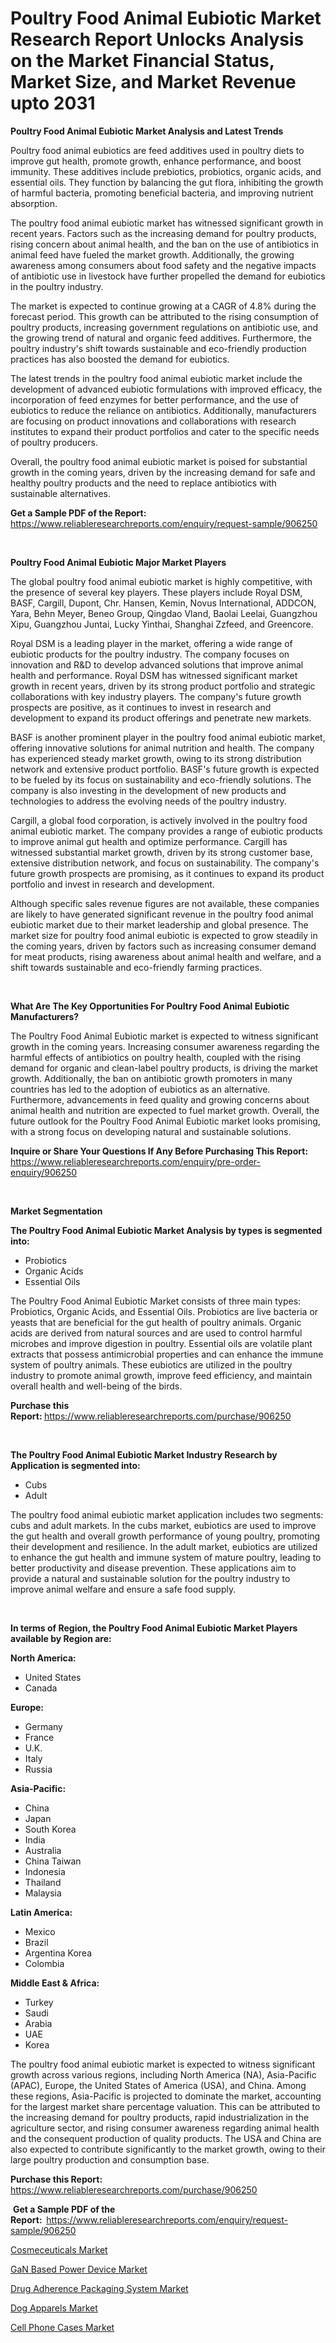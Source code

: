 <p><h1>Poultry Food Animal Eubiotic Market Research Report Unlocks Analysis on the Market Financial Status, Market Size, and Market Revenue upto 2031</h1></p><p><strong>Poultry Food Animal Eubiotic Market Analysis and Latest Trends</strong></p>
<p><p>Poultry food animal eubiotics are feed additives used in poultry diets to improve gut health, promote growth, enhance performance, and boost immunity. These additives include prebiotics, probiotics, organic acids, and essential oils. They function by balancing the gut flora, inhibiting the growth of harmful bacteria, promoting beneficial bacteria, and improving nutrient absorption.</p><p>The poultry food animal eubiotic market has witnessed significant growth in recent years. Factors such as the increasing demand for poultry products, rising concern about animal health, and the ban on the use of antibiotics in animal feed have fueled the market growth. Additionally, the growing awareness among consumers about food safety and the negative impacts of antibiotic use in livestock have further propelled the demand for eubiotics in the poultry industry.</p><p>The market is expected to continue growing at a CAGR of 4.8% during the forecast period. This growth can be attributed to the rising consumption of poultry products, increasing government regulations on antibiotic use, and the growing trend of natural and organic feed additives. Furthermore, the poultry industry's shift towards sustainable and eco-friendly production practices has also boosted the demand for eubiotics.</p><p>The latest trends in the poultry food animal eubiotic market include the development of advanced eubiotic formulations with improved efficacy, the incorporation of feed enzymes for better performance, and the use of eubiotics to reduce the reliance on antibiotics. Additionally, manufacturers are focusing on product innovations and collaborations with research institutes to expand their product portfolios and cater to the specific needs of poultry producers.</p><p>Overall, the poultry food animal eubiotic market is poised for substantial growth in the coming years, driven by the increasing demand for safe and healthy poultry products and the need to replace antibiotics with sustainable alternatives.</p></p>
<p><strong>Get a Sample PDF of the Report:&nbsp;</strong> <a href="https://www.reliableresearchreports.com/enquiry/request-sample/906250">https://www.reliableresearchreports.com/enquiry/request-sample/906250</a></p>
<p>&nbsp;</p>
<p><strong>Poultry Food Animal Eubiotic Major Market Players</strong></p>
<p><p>The global poultry food animal eubiotic market is highly competitive, with the presence of several key players. These players include Royal DSM, BASF, Cargill, Dupont, Chr. Hansen, Kemin, Novus International, ADDCON, Yara, Behn Meyer, Beneo Group, Qingdao Vland, Baolai Leelai, Guangzhou Xipu, Guangzhou Juntai, Lucky Yinthai, Shanghai Zzfeed, and Greencore. </p><p>Royal DSM is a leading player in the market, offering a wide range of eubiotic products for the poultry industry. The company focuses on innovation and R&D to develop advanced solutions that improve animal health and performance. Royal DSM has witnessed significant market growth in recent years, driven by its strong product portfolio and strategic collaborations with key industry players. The company's future growth prospects are positive, as it continues to invest in research and development to expand its product offerings and penetrate new markets. </p><p>BASF is another prominent player in the poultry food animal eubiotic market, offering innovative solutions for animal nutrition and health. The company has experienced steady market growth, owing to its strong distribution network and extensive product portfolio. BASF's future growth is expected to be fueled by its focus on sustainability and eco-friendly solutions. The company is also investing in the development of new products and technologies to address the evolving needs of the poultry industry. </p><p>Cargill, a global food corporation, is actively involved in the poultry food animal eubiotic market. The company provides a range of eubiotic products to improve animal gut health and optimize performance. Cargill has witnessed substantial market growth, driven by its strong customer base, extensive distribution network, and focus on sustainability. The company's future growth prospects are promising, as it continues to expand its product portfolio and invest in research and development.</p><p>Although specific sales revenue figures are not available, these companies are likely to have generated significant revenue in the poultry food animal eubiotic market due to their market leadership and global presence. The market size for poultry food animal eubiotic is expected to grow steadily in the coming years, driven by factors such as increasing consumer demand for meat products, rising awareness about animal health and welfare, and a shift towards sustainable and eco-friendly farming practices.</p></p>
<p>&nbsp;</p>
<p><strong>What Are The Key Opportunities For Poultry Food Animal Eubiotic Manufacturers?</strong></p>
<p><p>The Poultry Food Animal Eubiotic market is expected to witness significant growth in the coming years. Increasing consumer awareness regarding the harmful effects of antibiotics on poultry health, coupled with the rising demand for organic and clean-label poultry products, is driving the market growth. Additionally, the ban on antibiotic growth promoters in many countries has led to the adoption of eubiotics as an alternative. Furthermore, advancements in feed quality and growing concerns about animal health and nutrition are expected to fuel market growth. Overall, the future outlook for the Poultry Food Animal Eubiotic market looks promising, with a strong focus on developing natural and sustainable solutions.</p></p>
<p><strong>Inquire or Share Your Questions If Any Before Purchasing This Report:</strong> <a href="https://www.reliableresearchreports.com/enquiry/pre-order-enquiry/906250">https://www.reliableresearchreports.com/enquiry/pre-order-enquiry/906250</a></p>
<p>&nbsp;</p>
<p><strong>Market Segmentation</strong></p>
<p><strong>The Poultry Food Animal Eubiotic Market Analysis by types is segmented into:</strong></p>
<p><ul><li>Probiotics</li><li>Organic Acids</li><li>Essential Oils</li></ul></p>
<p><p>The Poultry Food Animal Eubiotic Market consists of three main types: Probiotics, Organic Acids, and Essential Oils. Probiotics are live bacteria or yeasts that are beneficial for the gut health of poultry animals. Organic acids are derived from natural sources and are used to control harmful microbes and improve digestion in poultry. Essential oils are volatile plant extracts that possess antimicrobial properties and can enhance the immune system of poultry animals. These eubiotics are utilized in the poultry industry to promote animal growth, improve feed efficiency, and maintain overall health and well-being of the birds.</p></p>
<p><strong>Purchase this Report:&nbsp;</strong><a href="https://www.reliableresearchreports.com/purchase/906250">https://www.reliableresearchreports.com/purchase/906250</a></p>
<p>&nbsp;</p>
<p><strong>The Poultry Food Animal Eubiotic Market Industry Research by Application is segmented into:</strong></p>
<p><ul><li>Cubs</li><li>Adult</li></ul></p>
<p><p>The poultry food animal eubiotic market application includes two segments: cubs and adult markets. In the cubs market, eubiotics are used to improve the gut health and overall growth performance of young poultry, promoting their development and resilience. In the adult market, eubiotics are utilized to enhance the gut health and immune system of mature poultry, leading to better productivity and disease prevention. These applications aim to provide a natural and sustainable solution for the poultry industry to improve animal welfare and ensure a safe food supply.</p></p>
<p>&nbsp;</p>
<p><strong>In terms of Region, the Poultry Food Animal Eubiotic Market Players available by Region are:</strong></p>
<p>
    <p> <strong> North America: </strong>
        <ul>
            <li>United States</li>
            <li>Canada</li>
        </ul>
        </p> 
    <p> <strong> Europe: </strong>
        <ul>
            <li>Germany</li>
            <li>France</li>
            <li>U.K.</li>
            <li>Italy</li>
            <li>Russia</li>
        </ul>
        </p> 
    <p> <strong> Asia-Pacific: </strong>
        <ul>
            <li>China</li>
            <li>Japan</li>
            <li>South Korea</li>
            <li>India</li>
            <li>Australia</li>
            <li>China Taiwan</li>
            <li>Indonesia</li>
            <li>Thailand</li>
            <li>Malaysia</li>
        </ul>
        </p> 
    <p> <strong> Latin America: </strong>
        <ul>
            <li>Mexico</li>
            <li>Brazil</li>
            <li>Argentina Korea</li>
            <li>Colombia</li>
        </ul>
        </p> 
    <p> <strong> Middle East & Africa: </strong>
        <ul>
            <li>Turkey</li>
            <li>Saudi</li>
            <li>Arabia</li>
            <li>UAE</li>
            <li>Korea</li>
        </ul>
    </p>
    </p>
<p><p>The poultry food animal eubiotic market is expected to witness significant growth across various regions, including North America (NA), Asia-Pacific (APAC), Europe, the United States of America (USA), and China. Among these regions, Asia-Pacific is projected to dominate the market, accounting for the largest market share percentage valuation. This can be attributed to the increasing demand for poultry products, rapid industrialization in the agriculture sector, and rising consumer awareness regarding animal health and the consequent production of quality products. The USA and China are also expected to contribute significantly to the market growth, owing to their large poultry production and consumption base.</p></p>
<p><strong>Purchase this Report: </strong><a href="https://www.reliableresearchreports.com/purchase/906250">https://www.reliableresearchreports.com/purchase/906250</a></p>
<p>&nbsp;<strong>Get a Sample PDF of the Report:&nbsp;&nbsp;</strong><a href="https://www.reliableresearchreports.com/enquiry/request-sample/906250">https://www.reliableresearchreports.com/enquiry/request-sample/906250</a></p>
<p><strong></strong></p>
<p><p><a href="https://medium.com/@wadefahey/decoding-cosmeceuticals-market-metrics-market-share-trends-and-growth-patterns-d5224aeedf04">Cosmeceuticals Market</a></p><p><a href="https://github.com/mancsybtousav/Market-Research-Report-List-1/blob/main/gan-based-power-device-market.md">GaN Based Power Device Market</a></p><p><a href="https://github.com/mbisetmhermsr/Market-Research-Report-List-1/blob/main/drug-adherence-packaging-system-market.md">Drug Adherence Packaging System Market</a></p><p><a href="https://medium.com/@wadefahey/dog-apparels-market-size-and-market-trends-complete-industry-overview-2024-to-2031-d1ea5172f491">Dog Apparels Market</a></p><p><a href="https://medium.com/@wadefahey/cell-phone-cases-market-exploring-market-share-market-trends-and-future-growth-dce645cc5025">Cell Phone Cases Market</a></p></p>